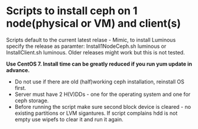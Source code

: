 # Scripts to install ceph on 1 node(physical or VM) and client(s)
Scripts default to the current latest relase - Mimic, to install Luminous specify the release as paramter: Install1NodeCeph.sh luminous or InstallClient.sh luminous. Older releases might work but this is not tested.

**Use CentOS 7. Install time can be greatly reduced if you run yum update in advance.**
* Do not use if there are old (half)working ceph installation, reinstall OS first.
* Server must have 2 H(V)DDs - one for the operating system and one for ceph storage.
* Before running the script make sure second block device is cleared - no existing partitions or LVM sigantures. If script complains hdd is not empty use wipefs to clear it and run it again.
